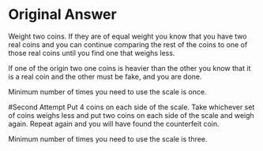 
# Original Answer
Weight two coins. If they are of equal weight you know that you have two real coins and you can continue comparing the rest of the coins to one of those real coins until you find one that weighs less.

If one of the origin two one coins is heavier than the other you know that it is a real coin and the other must be fake, and you are done.

Minimum number of times you need to use the scale is once.


#Second Attempt
Put 4 coins on each side of the scale. Take whichever set of coins weighs less and put two coins on each side of the scale and weigh again. Repeat again and you will have found the counterfeit coin.

Minimum number of times you need to use the scale is three.
